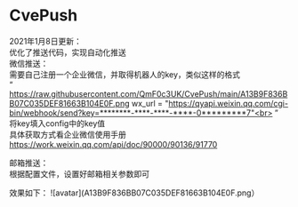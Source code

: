 # CvePush
2021年1月8日更新：<br>
优化了推送代码，实现自动化推送<br>
微信推送：<br>
需要自己注册一个企业微信，并取得机器人的key，类似这样的格式<br>
“<br>
https://raw.githubusercontent.com/QmF0c3UK/CvePush/main/A13B9F836BB07C035DEF81663B104E0F.png
wx_url = "https://qyapi.weixin.qq.com/cgi-bin/webhook/send?key=********-****-****-****-0*********7"<br>
”<br>
将key填入config中的key值<br>
具体获取方式看企业微信使用手册<br>
https://work.weixin.qq.com/api/doc/90000/90136/91770<br>

邮箱推送：<br>
根据配置文件，设置好邮箱相关参数即可<br>

效果如下：
![avatar](A13B9F836BB07C035DEF81663B104E0F.png）
